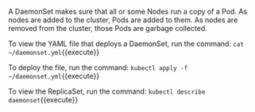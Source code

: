 A DaemonSet makes sure that all or some Nodes run a copy of a Pod. As nodes are added to the cluster, Pods are added to them. As nodes are removed from the cluster, those Pods are garbage collected.

To view the YAML file that deploys a DaemonSet, run the command: `cat ~/daemonset.yml`{{execute}}

To deploy the file, run the command: `kubectl apply -f ~/daemonset.yml`{{execute}}

To view the ReplicaSet, run the command: `kubectl describe daemonset`{{execute}}
